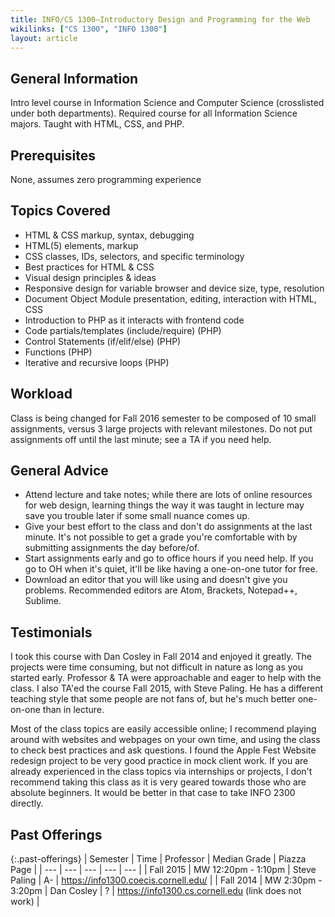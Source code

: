 ```yaml
---
title: INFO/CS 1300—Introductory Design and Programming for the Web
wikilinks: ["CS 1300", "INFO 1300"]
layout: article
---
```


## General Information

Intro level course in Information Science and Computer Science (crosslisted under both departments). Required course for all Information Science majors. Taught with HTML, CSS, and PHP.

## Prerequisites

None, assumes zero programming experience

## Topics Covered

  - HTML & CSS markup, syntax, debugging
  - HTML(5) elements, markup
  - CSS classes, IDs, selectors, and specific terminology
  - Best practices for HTML & CSS
  - Visual design principles & ideas
  - Responsive design for variable browser and device size, type, resolution
  - Document Object Module presentation, editing, interaction with HTML, CSS
  - Introduction to PHP as it interacts with frontend code
  - Code partials/templates (include/require) (PHP)
  - Control Statements (if/elif/else) (PHP)
  - Functions (PHP)
  - Iterative and recursive loops (PHP)

## Workload

Class is being changed for Fall 2016 semester to be composed of 10 small assignments, versus 3 large projects with relevant milestones. Do not put assignments off until the last minute; see a TA if you need help.

## General Advice

  - Attend lecture and take notes; while there are lots of online resources for web design, learning things the way it was taught in lecture may save you trouble later if some small nuance comes up.
  - Give your best effort to the class and don't do assignments at the last minute. It's not possible to get a grade you're comfortable with by submitting assignments the day before/of.
  - Start assignments early and go to office hours if you need help. If you go to OH when it's quiet, it'll be like having a one-on-one tutor for free.
  - Download an editor that you will like using and doesn't give you problems. Recommended editors are Atom, Brackets, Notepad++, Sublime.

## Testimonials

I took this course with Dan Cosley in Fall 2014 and enjoyed it greatly. The projects were time consuming, but not difficult in nature as long as you started early. Professor & TA were approachable and eager to help with the class.
I also TA'ed the course Fall 2015, with Steve Paling. He has a different teaching style that some people are not fans of, but he's much better one-on-one than in lecture.

Most of the class topics are easily accessible online; I recommend playing around with websites and webpages on your own time, and using the class to check best practices and ask questions. I found the Apple Fest Website redesign project to be very good practice in mock client work. If you are already experienced in the class topics via internships or projects, I don't recommend taking this class as it is very geared towards those who are absolute beginners. It would be better in that case to take INFO 2300 directly.

## Past Offerings

{:.past-offerings}
| Semester | Time | Professor | Median Grade | Piazza Page |
| --- | --- | --- | --- | --- |
| Fall 2015 | MW 12:20pm - 1:10pm | Steve Paling | A- | https://info1300.coecis.cornell.edu/ |
| Fall 2014 | MW 2:30pm - 3:20pm | Dan Cosley | ? | https://info1300.cs.cornell.edu (link does not work) |
